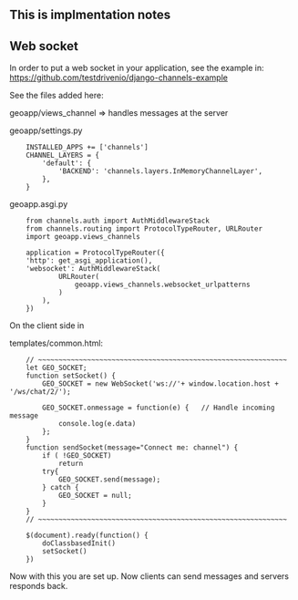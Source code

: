 
## This is implmentation notes

## Web socket

In order to put a web socket in your application, see the example in:
https://github.com/testdrivenio/django-channels-example

See the files added here:

geoapp/views_channel => handles messages at the server


geoapp/settings.py
```
    INSTALLED_APPS += ['channels']
    CHANNEL_LAYERS = {
        'default': {
            'BACKEND': 'channels.layers.InMemoryChannelLayer',
        },
    }
```

geoapp.asgi.py
```
    from channels.auth import AuthMiddlewareStack
    from channels.routing import ProtocolTypeRouter, URLRouter
    import geoapp.views_channels

    application = ProtocolTypeRouter({
    'http': get_asgi_application(),
    'websocket': AuthMiddlewareStack(
            URLRouter(
                geoapp.views_channels.websocket_urlpatterns
            )
        ),
    })
```

On the client side in 

templates/common.html:
```
    // ~~~~~~~~~~~~~~~~~~~~~~~~~~~~~~~~~~~~~~~~~~~~~~~~~~~~~~~~~~~~~
    let GEO_SOCKET;
    function setSocket() {
        GEO_SOCKET = new WebSocket('ws://'+ window.location.host + '/ws/chat/2/');

        GEO_SOCKET.onmessage = function(e) {   // Handle incoming message
            console.log(e.data)
        };
    }
    function sendSocket(message="Connect me: channel") {
        if ( !GEO_SOCKET) 
            return
        try{
            GEO_SOCKET.send(message);
        } catch {
            GEO_SOCKET = null;
        }
    }
    // ~~~~~~~~~~~~~~~~~~~~~~~~~~~~~~~~~~~~~~~~~~~~~~~~~~~~~~~~~~~~~

    $(document).ready(function() {
        doClassbasedInit()
        setSocket()
    })
```


Now with this you are set up. Now clients can send messages and servers responds back.
